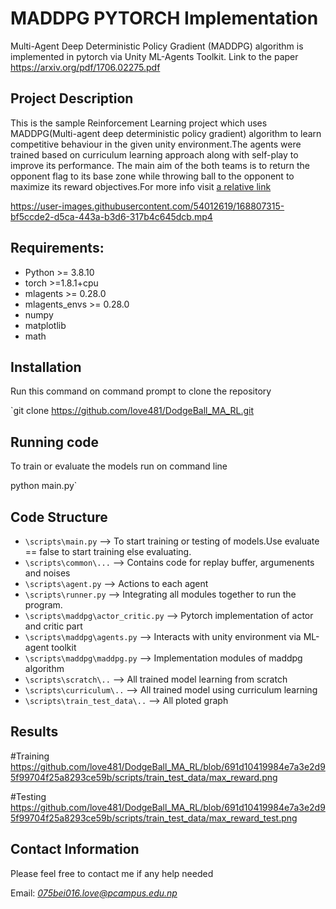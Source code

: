 # MADDPG PYTORCH Implementation
Multi-Agent Deep Deterministic Policy Gradient (MADDPG) algorithm is implemented in pytorch via Unity ML-Agents Toolkit. Link to the paper https://arxiv.org/pdf/1706.02275.pdf

## Project Description
This is the sample Reinforcement Learning project which uses MADDPG(Multi-agent deep deterministic policy gradient) algorithm to learn competitive behaviour in the given unity environment.The agents were trained based on curriculum learning approach along with self-play to improve its performance.
The main aim of the both teams is to return the opponent flag to its base zone while throwing ball to the opponent to maximize its reward objectives.For more info visit [a relative link](final_report.md)

https://user-images.githubusercontent.com/54012619/168807315-bf5ccde2-d5ca-443a-b3d6-317b4c645dcb.mp4

## Requirements:
* Python >= 3.8.10
* torch >=1.8.1+cpu
* mlagents >= 0.28.0
* mlagents_envs >= 0.28.0
* numpy
* matplotlib
* math

## Installation
Run this command on command prompt to clone the repository


`git clone https://github.com/love481/DodgeBall_MA_RL.git

## Running code
To train or evaluate the models run on command line

python main.py`

## Code Structure
* `\scripts\main.py` --> To start training or testing of models.Use evaluate == false to start training else evaluating.
* `\scripts\common\...` --> Contains code for replay buffer, argumenents and noises
* `\scripts\agent.py` --> Actions to each agent
* `\scripts\runner.py` --> Integrating all modules together to run the program.
* `\scripts\maddpg\actor_critic.py` --> Pytorch implementation of actor and critic part
* `\scripts\maddpg\agents.py` --> Interacts with unity environment via ML-agent toolkit
* `\scripts\maddpg\maddpg.py` --> Implementation modules of maddpg algorithm
* `\scripts\scratch\..` --> All trained model learning from scratch
* `\scripts\curriculum\..` --> All trained model using curriculum learning
* `\scripts\train_test_data\..` --> All ploted graph


## Results
#Training
https://github.com/love481/DodgeBall_MA_RL/blob/691d10419984e7a3e2d95f99704f25a8293ce59b/scripts/train_test_data/max_reward.png

#Testing
https://github.com/love481/DodgeBall_MA_RL/blob/691d10419984e7a3e2d95f99704f25a8293ce59b/scripts/train_test_data/max_reward_test.png

## Contact Information
Please feel free to contact me if any help needed

Email: *075bei016.love@pcampus.edu.np*

